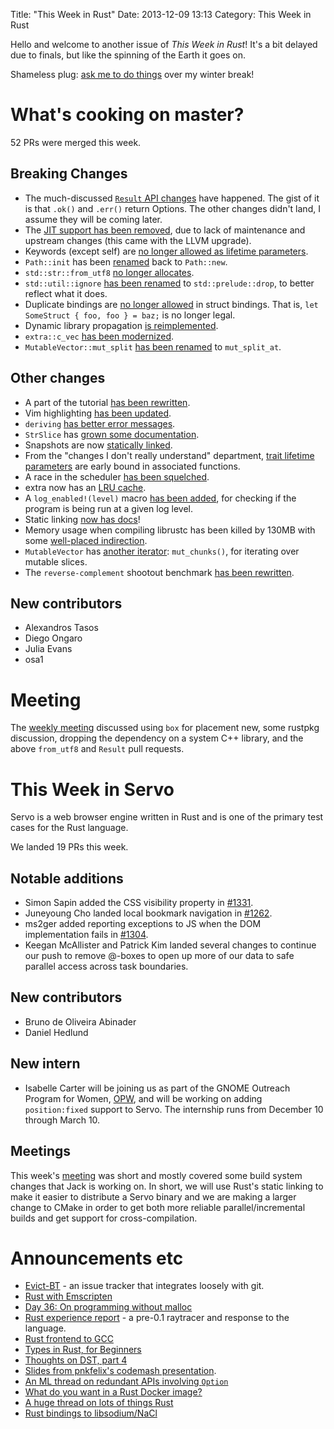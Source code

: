 Title: "This Week in Rust"
Date: 2013-12-09 13:13
Category: This Week in Rust

Hello and welcome to another issue of *This Week in Rust*! It's a bit delayed
due to finals, but like the spinning of the Earth it goes on.

Shameless plug: [ask me to do
things](http://www.reddit.com/r/rust/comments/1sikak/ask_cmr_to_do_things/)
over my winter break!

<!-- more -->

# What's cooking on master?

52 PRs were merged this week.

## Breaking Changes

- The much-discussed [`Result` API
changes](https://github.com/mozilla/rust/pull/10364) have happened. The gist
of it is that `.ok()` and `.err()` return Options. The other changes didn't
land, I assume they will be coming later.
- The [JIT support has been
removed](https://github.com/mozilla/rust/pull/10758), due to lack of maintenance and upstream
changes (this came with the LLVM upgrade).
- Keywords (except self) are [no longer allowed as lifetime
parameters](https://github.com/mozilla/rust/pull/10675).
- `Path::init` has been [renamed](https://github.com/mozilla/rust/pull/10796)
back to `Path::new`.
- `std::str::from_utf8` [no longer
allocates](https://github.com/mozilla/rust/pull/10701).
- `std::util::ignore` [has been
renamed](https://github.com/mozilla/rust/pull/10701) to `std::prelude::drop`, to
better reflect what it does.
- Duplicate bindings are [no longer
allowed](https://github.com/mozilla/rust/pull/10776) in struct bindings. That
is, `let SomeStruct { foo, foo } = baz;` is no longer legal.
- Dynamic library propagation [is
reimplemented](https://github.com/mozilla/rust/pull/10777).
- `extra::c_vec` [has been
modernized](https://github.com/mozilla/rust/pull/10736).
- `MutableVector::mut_split` [has been
renamed](https://github.com/mozilla/rust/pull/10757) to `mut_split_at`.

## Other changes

- A part of the tutorial [has been
rewritten](https://github.com/mozilla/rust/pull/10690).
- Vim highlighting [has been
updated](https://github.com/mozilla/rust/pull/10793).
- `deriving` [has better error
messages](https://github.com/mozilla/rust/pull/10844).
- `StrSlice` has [grown some
documentation](https://github.com/mozilla/rust/pull/10824).
- Snapshots are now [statically
linked](https://github.com/mozilla/rust/pull/10809).
- From the "changes I don't really understand" department, [trait lifetime
parameters](https://github.com/mozilla/rust/pull/10506) are early bound in
associated functions.
- A race in the scheduler [has been
squelched](https://github.com/mozilla/rust/pull/10817).
- extra now has an [LRU cache](https://github.com/mozilla/rust/pull/10211).
- A `log_enabled!(level)` macro [has been
added](https://github.com/mozilla/rust/pull/10768), for checking if the
program is being run at a given log level.
- Static linking [now has docs](https://github.com/mozilla/rust/pull/10742)!
- Memory usage when compiling librustc has been killed by 130MB with some
[well-placed indirection](https://github.com/mozilla/rust/pull/10676).
- `MutableVector` has [another
iterator](https://github.com/mozilla/rust/pull/10739): `mut_chunks()`, for
iterating over mutable slices.
- The `reverse-complement` shootout benchmark [has been
rewritten](https://github.com/mozilla/rust/pull/10799).


## New contributors

- Alexandros Tasos
- Diego Ongaro
- Julia Evans
- osa1

# Meeting

The [weekly
meeting](https://github.com/mozilla/rust/wiki/Meeting-weekly-2013-12-03)
discussed using `box` for placement new, some rustpkg discussion, dropping the
dependency on a system C++ library, and the above `from_utf8` and `Result`
pull requests.

# This Week in Servo

Servo is a web browser engine written in Rust and is one of the primary test
cases for the Rust language.

We landed 19 PRs this week.

## Notable additions
- Simon Sapin added the CSS visibility property in
[#1331](https://github.com/mozilla/servo/pull/1331).
- Juneyoung Cho landed local bookmark navigation in
[#1262](https://github.com/mozilla/servo/pull/1262).
- ms2ger added reporting exceptions to JS when the DOM implementation fails in
[#1304](https://github.com/mozilla/servo/pull/1304).
- Keegan McAllister and Patrick Kim landed several changes to continue our
push to remove @-boxes to open up more of our data to safe parallel access
across task boundaries.

## New contributors
- Bruno de Oliveira Abinader
- Daniel Hedlund

## New intern
- Isabelle Carter will be joining us as part of the GNOME Outreach Program for
Women, [OPW]( https://wiki.gnome.org/OutreachProgramForWomen ), and will be
working on adding `position:fixed` support to Servo. The internship runs from
December 10 through March 10.

## Meetings
This week's
[meeting](https://github.com/mozilla/servo/wiki/Meeting-2013-12-02) was short
and mostly covered some build system changes that Jack is working on. In
short, we will use Rust's static linking to make it easier to distribute a
Servo binary and we are making a larger change to CMake in order to get both
more reliable parallel/incremental builds and get support for
cross-compilation.

# Announcements etc

- [Evict-BT](http://www.reddit.com/r/rust/comments/1s5laq/evictbt_an_issue_tracker_written_in_rust_that/)
 \- an issue tracker that integrates loosely with git.
- [Rust with
 Emscripten](http://www.reddit.com/r/rust/comments/1s8c0j/rust_with_emscripten/)
- [Day 36: On programming without
 malloc](http://www.reddit.com/r/rust/comments/1s3jgd/day_36_on_programming_without_malloc/)
- [Rust experience
 report](http://www.reddit.com/r/rust/comments/1s3osp/blast_from_the_past_pre01_raytracer_rustdev_rust/)
 \- a pre-0.1 raytracer and response to the language.
- [Rust frontend to
 GCC](http://www.reddit.com/r/rust/comments/1s0aj5/rust_frontend_to_gcc/)
- [Types in Rust, for
 Beginners](http://www.reddit.com/r/rust/comments/1ry4ym/types_in_rust_for_beginners/)
- [Thoughts on DST, part
 4](http://www.reddit.com/r/rust/comments/1rxj0x/thoughts_on_dst_part_4_including_a_recap_of_parts/)
- [Slides from pnkfelix's codemash
 presentation](http://pnkfelix.github.io/present-rust-codemesh2013/fklock-rust-codemesh2013.pdf).
- [An ML thread on redundant APIs involving
 `Option`](http://www.reddit.com/r/rust/comments/1seoe1/lets_avoid_having_both_foo_and_foo_opt/)
- [What do you want in a Rust Docker
 image?](http://www.reddit.com/r/rust/comments/1se6qa/rfc_what_do_you_want_in_a_rust_docker_image/)
- [A huge thread on lots of things
 Rust](http://www.reddit.com/r/rust/comments/1s9y7o/less_is_more_lambda_the_ultimate/)
- [Rust bindings to
 libsodium/NaCl](http://www.reddit.com/r/rust/comments/1s8opt/sodium_oxide_fast_cryptographic_library_for_rust/)
